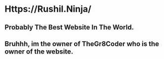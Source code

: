 # Https://Rushil.Ninja/
<h2 style= text-align=center>Probably The Best Website In The World.<h2>

Bruhhh, im the owner of TheGr8Coder who is the owner of the website.
